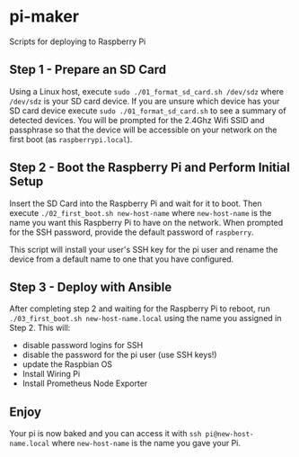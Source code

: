 # pi-maker
Scripts for deploying to Raspberry Pi

## Step 1 - Prepare an SD Card

Using a Linux host, execute `sudo ./01_format_sd_card.sh /dev/sdz` where `/dev/sdz` is your SD card device.
If you are unsure which device has your SD card device execute `sudo ./01_format_sd_card.sh` to see a summary of detected devices.
You will be prompted for the 2.4Ghz Wifi SSID and passphrase so that the device will be accessible on your network on the first boot (as `raspberrypi.local`).

## Step 2 - Boot the Raspberry Pi and Perform Initial Setup

Insert the SD Card into the Raspberry Pi and wait for it to boot.
Then execute `./02_first_boot.sh new-host-name` where `new-host-name` is the name you want this Raspberry Pi to have on the network.
When prompted for the SSH password, provide the default password of `raspberry`.

This script will install your user's SSH key for the pi user and rename the device from a default name to one that you have configured.

## Step 3 - Deploy with Ansible

After completing step 2 and waiting for the Raspberry Pi to reboot, run `./03_first_boot.sh new-host-name.local` using the name you assigned in Step 2.
This will:
- disable password logins for SSH
- disable the password for the pi user (use SSH keys!)
- update the Raspbian OS
- Install Wiring Pi
- Install Prometheus Node Exporter

## Enjoy

Your pi is now baked and you can access it with `ssh pi@new-host-name.local` where `new-host-name` is the name you gave your Pi.
